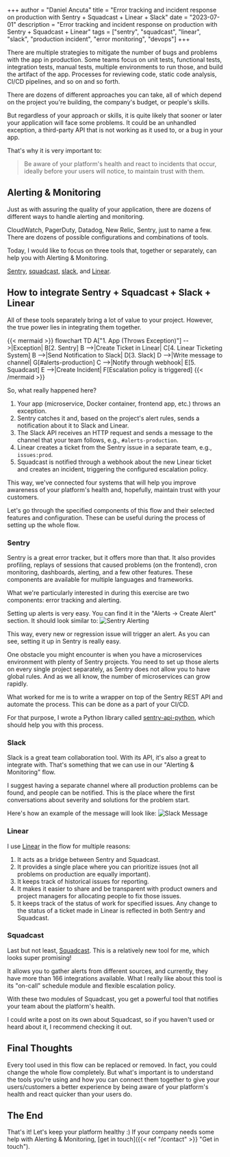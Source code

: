 +++
author = "Daniel Ancuta"
title = "Error tracking and incident response on production with Sentry + Squadcast + Linear + Slack"
date = "2023-07-01"
description = "Error tracking and incident response on production with Sentry + Squadcast + Linear"
tags = ["sentry", "squadcast", "linear", "slack", "production incident", "error monitoring", "devops"]
+++

There are multiple strategies to mitigate the number of bugs and problems with the app in production. Some teams focus on unit tests, functional tests, integration tests, manual tests, multiple environments to run those, and build the artifact of the app. Processes for reviewing code, static code analysis, CI/CD pipelines, and so on and so forth.

There are dozens of different approaches you can take, all of which depend on the project you're building, the company's budget, or people's skills.

But regardless of your approach or skills, it is quite likely that sooner or later your application will face some problems. It could be an unhandled exception, a third-party API that is not working as it used to, or a bug in your app.

That's why it is very important to:
> Be aware of your platform's health and react to incidents that occur, ideally before your users will notice, to maintain trust with them.

## Alerting & Monitoring
Just as with assuring the quality of your application, there are dozens of different ways to handle alerting and monitoring.

CloudWatch, PagerDuty, Datadog, New Relic, Sentry, just to name a few. There are dozens of possible configurations and combinations of tools.

Today, I would like to focus on three tools that, together or separately, can help you with Alerting & Monitoring.

[Sentry](https://sentry.io/), [squadcast](https://www.squadcast.com/), [slack](https://slack.com/), and [Linear](https://linear.app).

## How to integrate Sentry + Squadcast + Slack + Linear

All of these tools separately bring a lot of value to your project. However, the true power lies in integrating them together.

{{< mermaid >}}
flowchart TD
    A["1. App (Throws Exception)"] -->|Exception| B[2. Sentry]
    B -->|Create Ticket in Linear| C[4. Linear Ticketing System]
    B -->|Send Notification to Slack| D[3. Slack]
    D -->|Write message to channel| G[#alerts-production]
    C -->|Notify through webhook| E[5. Squadcast]
    E -->|Create Incident| F[Escalation policy is triggered]
{{< /mermaid >}}

So, what really happened here?

1. Your app (microservice, Docker container, frontend app, etc.) throws an exception.
2. Sentry catches it and, based on the project's alert rules, sends a notification about it to Slack and Linear.
3. The Slack API receives an HTTP request and sends a message to the channel that your team follows, e.g., `#alerts-production`.
4. Linear creates a ticket from the Sentry issue in a separate team, e.g., `issues:prod`.
5. Squadcast is notified through a webhook about the new Linear ticket and creates an incident, triggering the configured escalation policy.

This way, we've connected four systems that will help you improve awareness of your platform's health and, hopefully, maintain trust with your customers.

Let's go through the specified components of this flow and their selected features and configuration. These can be useful during the process of setting up the whole flow.

### Sentry
Sentry is a great error tracker, but it offers more than that. It also provides profiling, replays of sessions that caused problems (on the frontend), cron monitoring, dashboards, alerting, and a few other features. These components are available for multiple languages and frameworks.

What we're particularly interested in during this exercise are two components: error tracking and alerting.

Setting up alerts is very easy. You can find it in the "Alerts -> Create Alert" section. It should look similar to:
![Sentry Alerting](/img/sentry-linear-squadcast/sentry-alerting.png)

This way, every new or regression issue will trigger an alert. As you can see, setting it up in Sentry is really easy.

One obstacle you might encounter is when you have a microservices environment with plenty of Sentry projects. You need to set up those alerts on every single project separately, as Sentry does not allow you to have global rules. And as we all know, the number of microservices can grow rapidly.

What worked for me is to write a wrapper on top of the Sentry REST API and automate the process. This can be done as a part of your CI/CD.

For that purpose, I wrote a Python library called [sentry-api-python](https://github.com/epsylabs/sentry-api-python), which should help you with this process.

### Slack
Slack is a great team collaboration tool. With its API, it's also a great to integrate with. That's something that we can use in our "Alerting & Monitoring" flow.

I suggest having a separate channel where all production problems can be found, and people can be notified. This is the place where the first conversations about severity and solutions for the problem start.

Here's how an example of the message will look like:
![Slack Message](/img/sentry-linear-squadcast/slack-message.png)

### Linear
I use [Linear](https://linear.app/) in the flow for multiple reasons:
1. It acts as a bridge between Sentry and Squadcast.
2. It provides a single place where you can prioritize issues (not all problems on production are equally important).
3. It keeps track of historical issues for reporting.
4. It makes it easier to share and be transparent with product owners and project managers for allocating people to fix those issues.
5. It keeps track of the status of work for specified issues. Any change to the status of a ticket made in Linear is reflected in both Sentry and Squadcast.

### Squadcast
Last but not least, [Squadcast](https://squadcast.com). This is a relatively new tool for me, which looks super promising!

It allows you to gather alerts from different sources, and currently, they have more than 166 integrations available. What I really like about this tool is its "on-call" schedule module and flexible escalation policy.

With these two modules of Squadcast, you get a powerful tool that notifies your team about the platform's health.

I could write a post on its own about Squadcast, so if you haven't used or heard about it, I recommend checking it out.

## Final Thoughts
Every tool used in this flow can be replaced or removed. In fact, you could change the whole flow completely. But what's important is to understand the tools you're using and how you can connect them together to give your users/customers a better experience by being aware of your platform's health and react quicker than your users do.

## The End
That's it! Let's keep your platform healthy :) If your company needs some help with Alerting & Monitoring, [get in touch]({{< ref "/contact" >}} "Get in touch").
